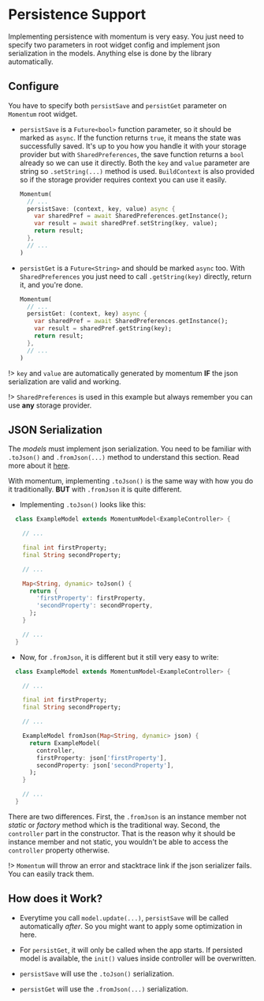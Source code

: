 # Persistence Support
Implementing persistence with momentum is very easy. You just need to specify two parameters in root widget config and implement json serialization in the models. Anything else is done by the library automatically.

## Configure
You have to specify both `persistSave` and `persistGet` parameter on `Momentum` root widget.

- `persistSave` is a `Future<bool>` function parameter, so it should be marked as `async`. If the function returns `true`, it means the state was successfully saved. It's up to you how you handle it with your storage provider but with `SharedPreferences`, the save function returns a `bool` already so we can use it directly. Both the `key` and `value` parameter are string so `.setString(...)` method is used. `BuildContext` is also provided so if the storage provider requires context you can use it easily.
  ```dart
  Momentum(
    // ...
    persistSave: (context, key, value) async {
      var sharedPref = await SharedPreferences.getInstance();
      var result = await sharedPref.setString(key, value);
      return result;
    },
    // ...
  )
  ```

- `persistGet` is a `Future<String>` and should be marked `async` too. With `SharedPreferences` you just need to call `.getString(key)` directly, return it, and you're done.
  ```dart
  Momentum(
    // ...
    persistGet: (context, key) async {
      var sharedPref = await SharedPreferences.getInstance();
      var result = sharedPref.getString(key);
      return result;
    },
    // ...
  )
  ```

!> `key` and `value` are automatically generated by momentum **IF** the json serialization are valid and working.

!> `SharedPreferences` is used in this example but always remember you can use **any** storage provider.

## JSON Serialization
The *models* must implement json serialization. You need to be familiar with `.toJson()` and `.fromJson(...)` method to understand this section. Read more about it [here](https://flutter.dev/docs/development/data-and-backend/json).

With momentum, implementing `.toJson()` is the same way with how you do it traditionally. **BUT** with `.fromJson` it is quite different.

- Implementing `.toJson()` looks like this:
```dart
  class ExampleModel extends MomentumModel<ExampleController> {

    // ...

    final int firstProperty;
    final String secondProperty;

    // ...

    Map<String, dynamic> toJson() {
      return {
        'firstProperty': firstProperty,
        'secondProperty': secondProperty,
      };
    }

    // ...
  }
```

- Now, for `.fromJson`, it is different but it still very easy to write:
```dart
  class ExampleModel extends MomentumModel<ExampleController> {

    // ...

    final int firstProperty;
    final String secondProperty;

    // ...

    ExampleModel fromJson(Map<String, dynamic> json) {
      return ExampleModel(
        controller,
        firstProperty: json['firstProperty'],
        secondProperty: json['secondProperty'],
      );
    }

    // ...
  }
```
There are two differences. First, the `.fromJson` is an instance member not *static* or *factory* method which is the traditional way. Second, the `controller` part in the constructor. That is the reason why it should be instance member and not static, you wouldn't be able to access the `controller` property otherwise.

!> `Momentum` will throw an error and stacktrace link if the json serializer fails. You can easily track them.

## How does it Work?
- Everytime you call `model.update(...)`, `persistSave` will be called automatically *after*. So you might want to apply some optimization in here.
- For `persistGet`, it will only be called when the app starts. If persisted model is available, the `init()` values inside controller will be overwritten.

- `persistSave` will use the `.toJson()` serialization.
- `persistGet` will use the `.fromJson(...)` serialization.